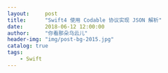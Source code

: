 ```yaml
---
layout:     post
title:      "Swift4 使用 Codable 协议实现 JSON 解析"
date:       2018-06-12 12:00:00
author:     "你看那朵乌云儿"
header-img: "img/post-bg-2015.jpg"
catalog: true
tags:
    - Swift
---
```



